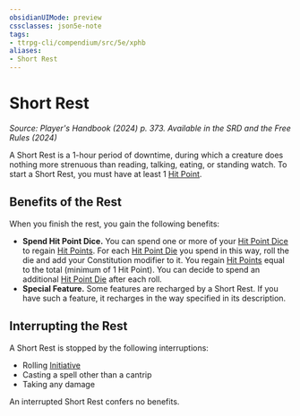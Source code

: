 ```yaml
---
obsidianUIMode: preview
cssclasses: json5e-note
tags:
- ttrpg-cli/compendium/src/5e/xphb
aliases:
- Short Rest
---
```

# Short Rest
*Source: Player's Handbook (2024) p. 373. Available in the <span title='Systems Reference Document (5.2)'>SRD</span> and the Free Rules (2024)* 

A Short Rest is a 1-hour period of downtime, during which a creature does nothing more strenuous than reading, talking, eating, or standing watch. To start a Short Rest, you must have at least 1 [Hit Point](/3-Mechanics/CLI/variant-rules/hit-points-xphb.md).

## Benefits of the Rest

When you finish the rest, you gain the following benefits:

- **Spend Hit Point Dice.** You can spend one or more of your [Hit Point Dice](/3-Mechanics/CLI/variant-rules/hit-point-dice-xphb.md) to regain [Hit Points](/3-Mechanics/CLI/variant-rules/hit-points-xphb.md). For each [Hit Point Die](/3-Mechanics/CLI/variant-rules/hit-point-dice-xphb.md) you spend in this way, roll the die and add your Constitution modifier to it. You regain [Hit Points](/3-Mechanics/CLI/variant-rules/hit-points-xphb.md) equal to the total (minimum of 1 Hit Point). You can decide to spend an additional [Hit Point Die](/3-Mechanics/CLI/variant-rules/hit-point-dice-xphb.md) after each roll.  
- **Special Feature.** Some features are recharged by a Short Rest. If you have such a feature, it recharges in the way specified in its description.  

## Interrupting the Rest

A Short Rest is stopped by the following interruptions:

- Rolling [Initiative](/3-Mechanics/CLI/variant-rules/initiative-xphb.md)  
- Casting a spell other than a cantrip  
- Taking any damage  

An interrupted Short Rest confers no benefits.